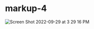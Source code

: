 # markup-4

![Screen Shot 2022-09-29 at 3 29 16 PM](https://user-images.githubusercontent.com/113380905/193135749-ffa7c2dd-fef0-4d2e-89f4-a7b350aed5d6.png)
